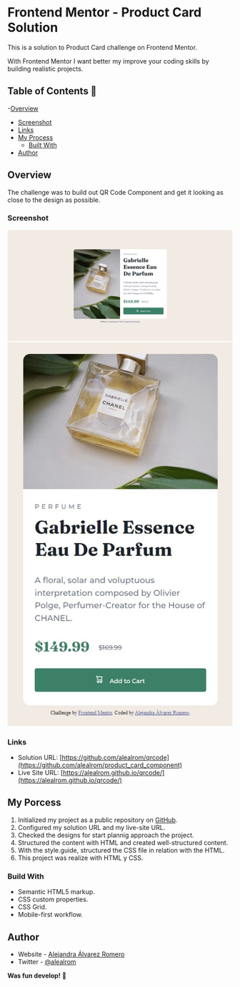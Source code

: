 # Frontend Mentor - Product Card Solution

This is a solution to Product Card challenge on Frontend Mentor.

With Frontend Mentor I want better my improve your coding skills by building realistic projects.

## Table of Contents 👋

-[Overview](#overview)

- [Screenshot](#screenshot)
- [Links](#links)
- [My Process](#my-process)
  - [Built With](#built-with)
- [Author](#author)

## Overview

The challenge was to build out QR Code Component and get it looking as close to the design as possible.

### Screenshot

![](/design/solution-alealrom-desktop.jpg)
![](/design/solution-alealrom-mobile.jpg)

### Links

- Solution URL: [https://github.com/alealrom/qrcode](https://github.com/alealrom/product_card_component)
- Live Site URL: [https://alealrom.github.io/qrcode/](https://alealrom.github.io/qrcode/)

## My Porcess

1. Initialized my project as a public repository on [GitHub](https://github.com/).
2. Configured my solution URL and my live-site URL.
3. Checked the designs for start plannig approach the project.
4. Structured the content with HTML and created well-structured content.
5. With the style.guide, structured the CSS file in relation with the HTML.
6. This project was realize with HTML y CSS.

### Build With

- Semantic HTML5 markup.
- CSS custom properties.
- CSS Grid.
- Mobile-first workflow.

## Author

- Website - [Alejandra Álvarez Romero](https://alealrom.co/)
- Twitter - [@alealrom](https://www.twitter.com/alealrom)

**Was fun develop!** 🚀
